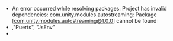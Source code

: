 - An error occurred while resolving packages:
    Project has invalid dependencies:
      com.unity.modules.autostreaming: Package [com.unity.modules.autostreaming@1.0.0] cannot be found
- ,"Puerts", "JsEnv"
-